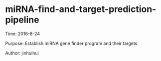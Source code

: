 # miRNA-find-and-target-prediction-pipeline

Time: 2016-8-24

Purpose: Establish miRNA gene finder program and their targets

Author: jinhuihui

